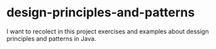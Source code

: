 # design-principles-and-patterns

I want to recolect in this project exercises and examples about dessign principles and patterns in Java.
